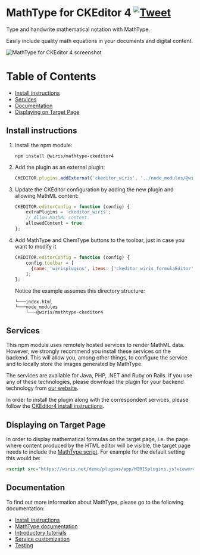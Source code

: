MathType for CKEditor 4 [![Tweet](https://img.shields.io/twitter/url/http/shields.io.svg?style=social)](https://twitter.com/wirismath)
===

Type and handwrite mathematical notation with MathType.

Easily include quality math equations in your documents and digital content.

![MathType for CKEditor 4 screenshot](http://www.wiris.com/system/files/attachments/1202/CKEditor_editor_plugin.png)

# Table of Contents

- [Install instructions](#install-instructions)
- [Services](#services)
- [Documentation](#documentation)
- [Displaying on Target Page](#displaying-on-target-page)

## Install instructions

1. Install the npm module:

   ```
   npm install @wiris/mathtype-ckeditor4
   ```

2. Add the plugin as an external plugin:

   ```js
   CKEDITOR.plugins.addExternal('ckeditor_wiris', '../node_modules/@wiris/mathtype-ckeditor4/', 'plugin.js');
   ```

3. Update the CKEditor configuration by adding the new plugin and allowing MathML content:

   ```js
   CKEDITOR.editorConfig = function (config) {
       extraPlugins = 'ckeditor_wiris';
       // Allow MathML content.
       allowedContent = true;
   };
   ```

4. Add MathType and ChemType buttons to the toolbar, just in case you want to modify it

   ```js
   CKEDITOR.editorConfig = function (config) {
       config.toolbar = [
         {name: 'wirisplugins', items: ['ckeditor_wiris_formulaEditor', 'ckeditor_wiris_formulaEditorChemistry']}
       ];
   };
   ```

   Notice the example assumes this directory structure:

   ```
   └───index.html
   └───node_modules
       └───@wiris/mathtype-ckeditor4
   ```

## Services

This npm module uses remotely hosted services to render MathML data. However, we strongly recommend you install these services on the backend. This will allow you, among other things, to configure the service and to locally store the images generated by MathType.

The services are available for Java, PHP, .NET and Ruby on Rails. If you use any of these technologies, please download the plugin for your backend technology from [our website](http://www.wiris.com/en/plugins3/ckeditor/download).

In order to install the plugin along with the correspondent services, please follow the [CKEditor4 install instructions](http://docs.wiris.com/en/mathtype/mathtype_web/integrations/html/ckeditor).

## Displaying on Target Page

In order to display mathematical formulas on the target page, i.e. the page where
 content produced by the HTML editor will be visible, the target page needs 
 to include the [MathType script](https://docs.wiris.com/en/mathtype/mathtype_web/integrations/mathml-mode#add_a_script_to_head).
  For example for the default setting this would be:
```html
<script src="https://wiris.net/demo/plugins/app/WIRISplugins.js?viewer=image"></script>
```

## Documentation

To find out more information about MathType, please go to the following documentation:

* [Install instructions](http://docs.wiris.com/en/mathtype/mathtype_web/integrations/html/ckeditor)
* [MathType documentation](http://docs.wiris.com/en/mathtype/mathtype_web/start)
* [Introductory tutorials](http://docs.wiris.com/en/mathtype/mathtype_web/intro_tutorials)
* [Service customization](http://docs.wiris.com/en/mathtype/mathtype_web/integrations/config-table)
* [Testing](http://docs.wiris.com/en/mathtype/mathtype_web/integrations/html/plugins-test)